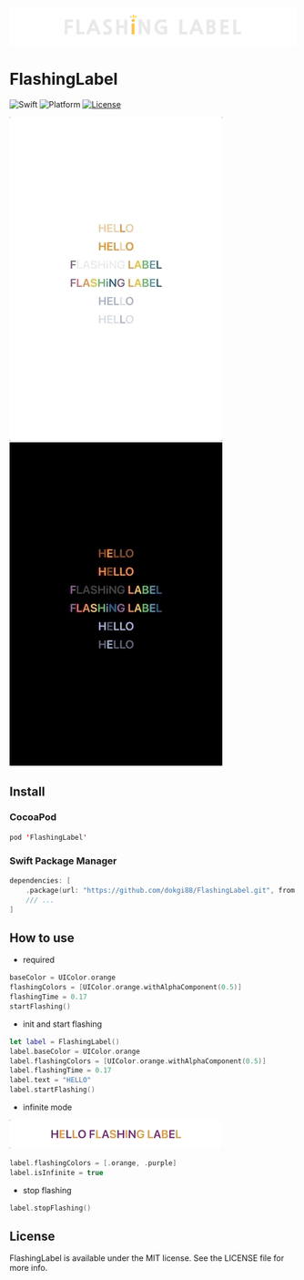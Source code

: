 _<p align="center">![flashinglabel_trans](https://github.com/dokgi88/dokgi88.github.io/blob/master/_images/FlashingLabel/flashinglabel_trans.png?raw=true)</p>_

# FlashingLabel

![Swift](https://img.shields.io/badge/Swift-5.0-FA7343.svg?&style=flat-square&logo=Swift&logoColor=white)
![Platform](https://img.shields.io/badge/Platform-iOS-000000.svg?&style=flat-square&logo=iOS&logoColor=white)
[![License](https://img.shields.io/badge/license-MIT-green.svg?&style=flat-square)](https://github.com/dokgi88/FlashingLabel/blob/master/LICENSE)

![flashinglabel_new_white.gif](https://github.com/dokgi88/dokgi88.github.io/blob/master/_images/FlashingLabel/flashinglabel_new_white.gif?raw=true)
![flashinglabel_new_black.gif](https://github.com/dokgi88/dokgi88.github.io/blob/master/_images/FlashingLabel/flashinglabel_new_black.gif?raw=true)

## Install
### CocoaPod
```swift
pod 'FlashingLabel'
```
### Swift Package Manager
```swift
dependencies: [
    .package(url: "https://github.com/dokgi88/FlashingLabel.git", from: "1.0.6"),
    /// ...
]
```

## How to use

* required
```swift
baseColor = UIColor.orange
flashingColors = [UIColor.orange.withAlphaComponent(0.5)]
flashingTime = 0.17
startFlashing()
```

* init and start flashing
```swift
let label = FlashingLabel()
label.baseColor = UIColor.orange
label.flashingColors = [UIColor.orange.withAlphaComponent(0.5)]
label.flashingTime = 0.17
label.text = "HELLO"
label.startFlashing()
```

* infinite mode

![flashinglabel_infinite.gif](https://github.com/dokgi88/dokgi88.github.io/blob/master/_images/FlashingLabel/flashinglabel_infinite.gif?raw=true)
```swift
label.flashingColors = [.orange, .purple]
label.isInfinite = true
```

* stop flashing
```swift
label.stopFlashing()
```

## License

FlashingLabel is available under the MIT license. See the LICENSE file for more info.
